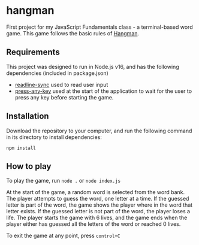 # hangman

First project for my JavaScript Fundamentals class - a terminal-based word game. This game follows the basic rules of [Hangman](<https://en.wikipedia.org/wiki/Hangman_(game)>).

## Requirements

This project was designed to run in Node.js v16, and has the following dependencies (included in package.json)

- [readline-sync](https://www.npmjs.com/package/readline-sync)
  used to read user input
- [press-any-key](https://www.npmjs.com/package/press-any-key)
  used at the start of the application to wait for the user to press any key before starting the game.

## Installation

Download the repository to your computer, and run the following command in its directory to install dependencies:

```
npm install
```

## How to play

To play the game, run `node .` or `node index.js`

At the start of the game, a random word is selected from the word bank. The player attempts to guess the word, one letter at a time. If the guessed letter is part of the word, the game shows the player where in the word that letter exists. If the guessed letter is not part of the word, the player loses a life. The player starts the game with 6 lives, and the game ends when the player either has guessed all the letters of the word or reached 0 lives.

To exit the game at any point, press `control+C`
